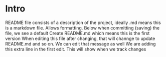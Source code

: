 # Intro

README file consists of a description of the project, ideally
.md means this is a markdown file. Allows formatting.
Below when committing (saving) the file, we see a default Create README.md which means this is the first version
When editing this file after changing, that will channge to update README.md and so on. We can edit that message as well
We are adding this extra line in the first edit. This will show when we track changes
